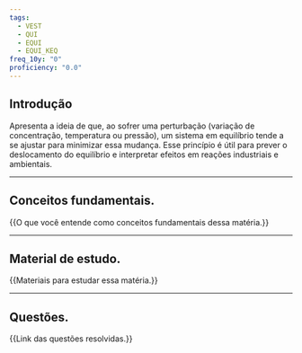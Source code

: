 ```yaml
---
tags:
  - VEST
  - QUI
  - EQUI
  - EQUI_KEQ
freq_10y: "0"
proficiency: "0.0"
---
```

## Introdução

Apresenta a ideia de que, ao sofrer uma perturbação (variação de concentração, temperatura ou pressão), um sistema em equilíbrio tende a se ajustar para minimizar essa mudança. Esse princípio é útil para prever o deslocamento do equilíbrio e interpretar efeitos em reações industriais e ambientais.

--- 
## Conceitos fundamentais.

{{O que você entende como conceitos fundamentais dessa matéria.}}

---
## Material de estudo.

{{Materiais para estudar essa matéria.}}

--- 
## Questões.

{{Link das questões resolvidas.}}